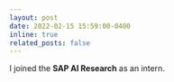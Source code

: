 ```yaml
---
layout: post
date: 2022-02-15 15:59:00-0400
inline: true
related_posts: false
---
```


I joined the **SAP AI Research** as an intern.

